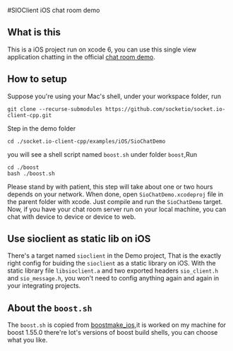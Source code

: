#SIOClient iOS chat room demo
## What is this
This is a iOS project run on xcode 6, you can use this single view application chatting in the official [chat room demo](https://github.com/Automattic/socket.io/tree/master/examples/chat).

## How to setup
Suppose you're using your Mac's shell, under your workspace folder, run
```shell
git clone --recurse-submodules https://github.com/socketio/socket.io-client-cpp.git
```
Step in the demo folder
```shell
cd ./socket.io-client-cpp/examples/iOS/SioChatDemo
```
you will see a shell script named `boost.sh` under folder `boost`,Run
```shell
cd ./boost
bash ./boost.sh
```
Please stand by with patient, this step will take about one or two hours depends on your network.
When done, open `SioChatDemo.xcodeproj` file in the parent folder with xcode.
Just compile and run the `SioChatDemo` target.
Now, if you have your chat room server run on your local machine, you can chat with device to device or device to web.

## Use sioclient as static lib on iOS
There's a target named `sioclient` in the Demo project, That is the exactly right config for buiding the `sioclient` as a static library on iOS. 
With the static library file `libsioclient.a` and two exported headers `sio_client.h` and `sio_message.h`, you won't need to config anything again and again in your integrating projects.

## About the `boost.sh`
The `boost.sh` is copied from [boostmake_ios](https://github.com/alist/boostmake_ios),it is worked on my machine for boost 1.55.0
there're lot's versions of boost build shells, you can choose what you like.

